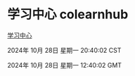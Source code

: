 # 学习中心 colearnhub
[学习中心](http://219.139.197.74:56308/colearnhub/)

2024年 10月 28日 星期一 20:40:02 CST

2024年 10月 28日 星期一 12:40:02 GMT

